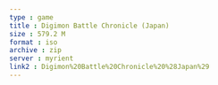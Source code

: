 ```yaml
---
type : game
title : Digimon Battle Chronicle (Japan)
size : 579.2 M
format : iso
archive : zip
server : myrient
link2 : Digimon%20Battle%20Chronicle%20%28Japan%29
---
```

